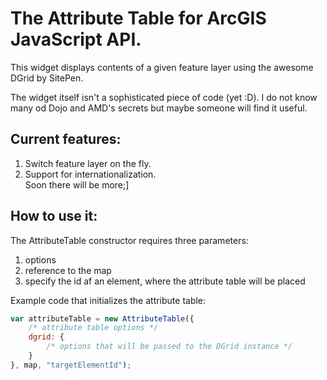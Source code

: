 The Attribute Table for ArcGIS JavaScript API.
==============================================

This widget displays contents of a given feature layer using the awesome DGrid by SitePen.  
  
  
The widget itself isn't a sophisticated piece of code (yet :D). I do not know many od Dojo and AMD's secrets but maybe someone will find it useful.  


## Current features:
1. Switch feature layer on the fly.
2. Support for internationalization.  
Soon there will be more;]

## How to use it:

The AttributeTable constructor requires three parameters:
1. options  
2. reference to the map  
3. specify the id af an element, where the attribute table will be placed  
 
Example code that initializes the attribute table:

```javascript
var attributeTable = new AttributeTable({
    /* attribute table options */
    dgrid: {
        /* options that will be passed to the DGrid instance */
    }
}, map, "targetElementId");
```

